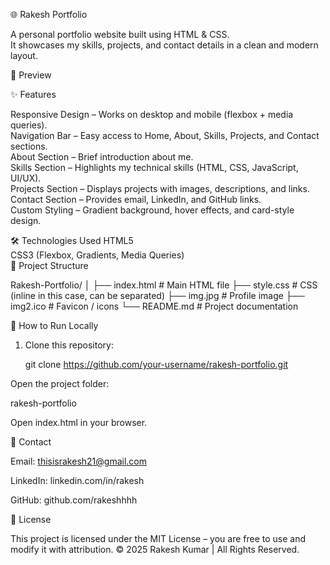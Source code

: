 🌐 Rakesh Portfolio

A personal portfolio website built using HTML & CSS.  
It showcases my skills, projects, and contact details in a clean and modern layout.  

📸 Preview

✨ Features

Responsive Design – Works on desktop and mobile (flexbox + media queries).  
Navigation Bar – Easy access to Home, About, Skills, Projects, and Contact sections.  
About Section – Brief introduction about me.  
Skills Section – Highlights my technical skills (HTML, CSS, JavaScript, UI/UX).  
Projects Section – Displays projects with images, descriptions, and links.  
Contact Section – Provides email, LinkedIn, and GitHub links.  
Custom Styling – Gradient background, hover effects, and card-style design.  

🛠️ Technologies Used
HTML5  
CSS3 (Flexbox, Gradients, Media Queries)  
📂 Project Structure

Rakesh-Portfolio/
│
├── index.html # Main HTML file
├── style.css # CSS (inline in this case, can be separated)
├── img.jpg # Profile image
├── img2.ico # Favicon / icons
└── README.md # Project documentation

🚀 How to Run Locally

1. Clone this repository:

   git clone https://github.com/your-username/rakesh-portfolio.git

Open the project folder:

rakesh-portfolio

Open index.html in your browser.

📧 Contact

Email: thisisrakesh21@gmail.com

LinkedIn: linkedin.com/in/rakesh

GitHub: github.com/rakeshhhh

📜 License

This project is licensed under the MIT License – you are free to use and modify it with attribution.
© 2025 Rakesh Kumar | All Rights Reserved.
